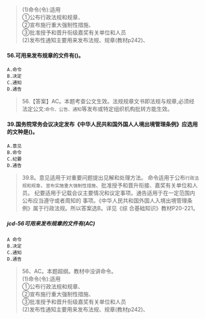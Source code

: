 >   (1)命令(令):适用       
        ①公布行政法规和规章、       
        ②宣布施行重大强制性措施、       
        ③批准授予和晋升衔级嘉奖有关单位和人员       
    (2)发布性通知主要用来发布法规、规章(教材p242)、       

#### 56.可用来发布规章的文件有()。
    A.命令
    B.决定
    C.通知
    D.通告

>   56.【答案】AC。本题考查公文生效。法规规章文书即法规与规章,必须经
法定公文:`命令、公告、通知`等发布或特定组织机构批转方能生效。

#### 39.国务院常务会议决定发布《中华人民共和国外国人人境出境管理条例》应选用的文种是()。
    A.意见
    B.命令
    C.纪要
    D.通告
>   39.B。意见适用于对重要问题提出见解和处理方法。
命令适用于公布`行政法规和规章`、`宣布实施重大强制性措施`、批准授予和晋升衔接、嘉奖有关单位和人员。
    纪要适用于记载会议主要情况和议定事项。通告适用于在一定范围内公布应当遵守或者周知的
    事项。《中华人民共和国外国人入境出境管理条例》属于行政法规。所以答案选B。详见《综
    合基础知识》教材P20-221。

##### jcd-56可用来发布规章的文件有(AC)
    A 命令
    B.决定
    C.通知
    D.通告
    
>   56、AC。本题超纲。教材中没讲命令。   
>   (1)命令(令):适用       
        ①公布行政法规和规章、       
        ②宣布施行重大强制性措施、       
        ③批准授予和晋升衔级嘉奖有关单位和人员       
    (2)发布性通知主要用来发布法规、规章(教材p242)、       